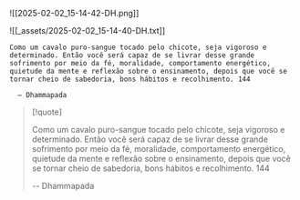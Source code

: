 ![[2025-02-02_15-14-42-DH.png]]

![[_assets/2025-02-02_15-14-40-DH.txt]]

```text title="Dhammapada 144"
Como um cavalo puro-sangue tocado pelo chicote, seja vigoroso e determinado. Então você será capaz de se livrar desse grande sofrimento por meio da fé, moralidade, comportamento energético, quietude da mente e reflexão sobre o ensinamento, depois que você se tornar cheio de sabedoria, bons hábitos e recolhimento. 144

  — Dhammapada
```

> [!quote]
>
> Como um cavalo puro-sangue tocado pelo chicote, seja vigoroso e determinado. Então você será capaz de se livrar desse grande sofrimento por meio da fé, moralidade, comportamento energético, quietude da mente e reflexão sobre o ensinamento, depois que você se tornar cheio de sabedoria, bons hábitos e recolhimento. 144
>  
> -- Dhammapada
